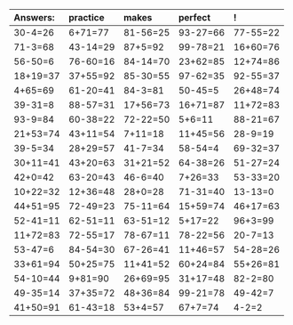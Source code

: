 | Answers: | practice | makes | perfect | ! |
| :--- | :--- | :--- | :--- | :--- |
| 30-4=26 | 6+71=77 | 81-56=25 | 93-27=66 | 77-55=22 | 
| 71-3=68 | 43-14=29 | 87+5=92 | 99-78=21 | 16+60=76 | 
| 56-50=6 | 76-60=16 | 84-14=70 | 23+62=85 | 12+74=86 | 
| 18+19=37 | 37+55=92 | 85-30=55 | 97-62=35 | 92-55=37 | 
| 4+65=69 | 61-20=41 | 84-3=81 | 50-45=5 | 26+48=74 | 
| 39-31=8 | 88-57=31 | 17+56=73 | 16+71=87 | 11+72=83 | 
| 93-9=84 | 60-38=22 | 72-22=50 | 5+6=11 | 88-21=67 | 
| 21+53=74 | 43+11=54 | 7+11=18 | 11+45=56 | 28-9=19 | 
| 39-5=34 | 28+29=57 | 41-7=34 | 58-54=4 | 69-32=37 | 
| 30+11=41 | 43+20=63 | 31+21=52 | 64-38=26 | 51-27=24 | 
| 42+0=42 | 63-20=43 | 46-6=40 | 7+26=33 | 53-33=20 | 
| 10+22=32 | 12+36=48 | 28+0=28 | 71-31=40 | 13-13=0 | 
| 44+51=95 | 72-49=23 | 75-11=64 | 15+59=74 | 46+17=63 | 
| 52-41=11 | 62-51=11 | 63-51=12 | 5+17=22 | 96+3=99 | 
| 11+72=83 | 72-55=17 | 78-67=11 | 78-22=56 | 20-7=13 | 
| 53-47=6 | 84-54=30 | 67-26=41 | 11+46=57 | 54-28=26 | 
| 33+61=94 | 50+25=75 | 11+41=52 | 60+24=84 | 55+26=81 | 
| 54-10=44 | 9+81=90 | 26+69=95 | 31+17=48 | 82-2=80 | 
| 49-35=14 | 37+35=72 | 48+36=84 | 99-21=78 | 49-42=7 | 
| 41+50=91 | 61-43=18 | 53+4=57 | 67+7=74 | 4-2=2 | 
